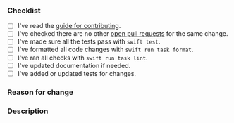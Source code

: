 <!-- Thanks for your contribution to *Imagecram*! Please check the boxes below before opening the pull request, you do this by putting an x in the box like this: [x]. Thank you! -->

### Checklist
- [ ] I've read the [guide for contributing](https://github.com/lordcodes/imagecram/blob/master/CONTRIBUTING.md).
- [ ] I've checked there are no other [open pull requests](https://github.com/lordcodes/imagecram/pulls) for the same change.
- [ ] I've made sure all the tests pass with `swift test`.
- [ ] I've formatted all code changes with `swift run task format`.
- [ ] I've ran all checks with `swift run task lint`.
- [ ] I've updated documentation if needed.
- [ ] I've added or updated tests for changes.

### Reason for change
<!-- If the pull request fixes an open issue, please include a link to the issue here. -->
<!-- Please explain why the change is required and the problem it solves. -->

### Description
<!-- Please describe the changes you have made, providing as much detail as possible and including how the changes were tested. -->
